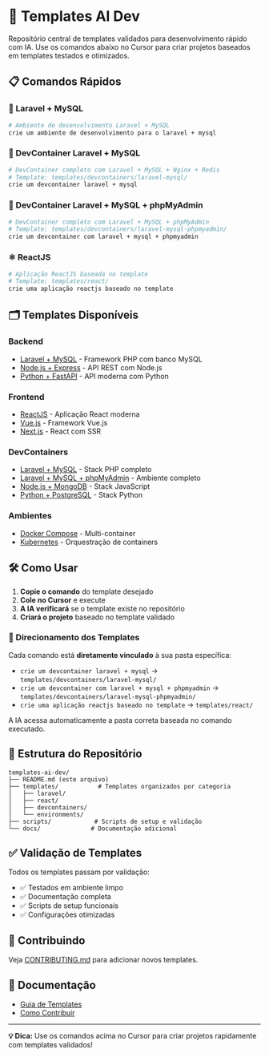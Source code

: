 # 🚀 Templates AI Dev

Repositório central de templates validados para desenvolvimento rápido com IA. Use os comandos abaixo no Cursor para criar projetos baseados em templates testados e otimizados.

## 📋 Comandos Rápidos

### 🐘 Laravel + MySQL
```bash
# Ambiente de desenvolvimento Laravel + MySQL
crie um ambiente de desenvolvimento para o laravel + mysql
```

### 🐳 DevContainer Laravel + MySQL
```bash
# DevContainer completo com Laravel + MySQL + Nginx + Redis
# Template: templates/devcontainers/laravel-mysql/
crie um devcontainer laravel + mysql
```

### 🐳 DevContainer Laravel + MySQL + phpMyAdmin
```bash
# DevContainer completo com Laravel + MySQL + phpMyAdmin
# Template: templates/devcontainers/laravel-mysql-phpmyadmin/
crie um devcontainer com laravel + mysql + phpmyadmin
```

### ⚛️ ReactJS
```bash
# Aplicação ReactJS baseada no template
# Template: templates/react/
crie uma aplicação reactjs baseado no template
```

## 🗂️ Templates Disponíveis

### Backend
- [Laravel + MySQL](./templates/laravel/) - Framework PHP com banco MySQL
- [Node.js + Express](./templates/nodejs/) - API REST com Node.js
- [Python + FastAPI](./templates/python/) - API moderna com Python

### Frontend
- [ReactJS](./templates/react/) - Aplicação React moderna
- [Vue.js](./templates/vue/) - Framework Vue.js
- [Next.js](./templates/nextjs/) - React com SSR

### DevContainers
- [Laravel + MySQL](./templates/devcontainers/laravel-mysql/) - Stack PHP completo
- [Laravel + MySQL + phpMyAdmin](./templates/devcontainers/laravel-mysql-phpmyadmin/) - Ambiente completo
- [Node.js + MongoDB](./templates/devcontainers/nodejs-mongodb/) - Stack JavaScript
- [Python + PostgreSQL](./templates/devcontainers/python-postgresql/) - Stack Python

### Ambientes
- [Docker Compose](./templates/environments/docker-compose/) - Multi-container
- [Kubernetes](./templates/environments/kubernetes/) - Orquestração de containers

## 🛠️ Como Usar

1. **Copie o comando** do template desejado
2. **Cole no Cursor** e execute
3. **A IA verificará** se o template existe no repositório
4. **Criará o projeto** baseado no template validado

### 📍 Direcionamento dos Templates

Cada comando está **diretamente vinculado** à sua pasta específica:
- `crie um devcontainer laravel + mysql` → `templates/devcontainers/laravel-mysql/`
- `crie um devcontainer com laravel + mysql + phpmyadmin` → `templates/devcontainers/laravel-mysql-phpmyadmin/`
- `crie uma aplicação reactjs baseado no template` → `templates/react/`

A IA acessa automaticamente a pasta correta baseada no comando executado.

## 📁 Estrutura do Repositório

```
templates-ai-dev/
├── README.md (este arquivo)
├── templates/           # Templates organizados por categoria
│   ├── laravel/
│   ├── react/
│   ├── devcontainers/
│   └── environments/
├── scripts/            # Scripts de setup e validação
└── docs/              # Documentação adicional
```

## ✅ Validação de Templates

Todos os templates passam por validação:
- ✅ Testados em ambiente limpo
- ✅ Documentação completa
- ✅ Scripts de setup funcionais
- ✅ Configurações otimizadas

## 🤝 Contribuindo

Veja [CONTRIBUTING.md](./docs/CONTRIBUTING.md) para adicionar novos templates.

## 📖 Documentação

- [Guia de Templates](./docs/TEMPLATE_GUIDE.md)
- [Como Contribuir](./docs/CONTRIBUTING.md)

---

**💡 Dica:** Use os comandos acima no Cursor para criar projetos rapidamente com templates validados!
